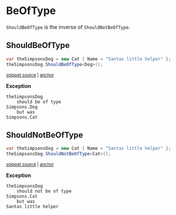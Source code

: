 # BeOfType

`ShouldBeOfType` is the inverse of `ShouldNotBeOfType`.


## ShouldBeOfType

<!-- snippet: ShouldBeOfTypeExamples.ShouldBeOfType.codeSample.approved.cs -->
<a id='8b298b2c'></a>
```cs
var theSimpsonsDog = new Cat { Name = "Santas little helper" };
theSimpsonsDog.ShouldBeOfType<Dog>();
```
<sup><a href='/src/DocumentationExamples/CodeExamples/ShouldBeOfTypeExamples.ShouldBeOfType.codeSample.approved.cs#L1-L2' title='Snippet source file'>snippet source</a> | <a href='#8b298b2c' title='Start of snippet'>anchor</a></sup>
<!-- endSnippet -->

**Exception**

<!-- include: ShouldBeOfTypeExamples.ShouldBeOfType.exceptionText.approved.txt -->
```
theSimpsonsDog
    should be of type
Simpsons.Dog
    but was
Simpsons.Cat
```
<!-- endInclude -->


## ShouldNotBeOfType

<!-- snippet: ShouldBeOfTypeExamples.ShouldNotBeOfType.codeSample.approved.cs -->
<a id='0b5e6f75'></a>
```cs
var theSimpsonsDog = new Cat { Name = "Santas little helper" };
theSimpsonsDog.ShouldNotBeOfType<Cat>();
```
<sup><a href='/src/DocumentationExamples/CodeExamples/ShouldBeOfTypeExamples.ShouldNotBeOfType.codeSample.approved.cs#L1-L2' title='Snippet source file'>snippet source</a> | <a href='#0b5e6f75' title='Start of snippet'>anchor</a></sup>
<!-- endSnippet -->

**Exception**

<!-- include: ShouldBeOfTypeExamples.ShouldNotBeOfType.exceptionText.approved.txt -->
```
theSimpsonsDog
    should not be of type
Simpsons.Cat
    but was
Santas little helper
```
<!-- endInclude -->
